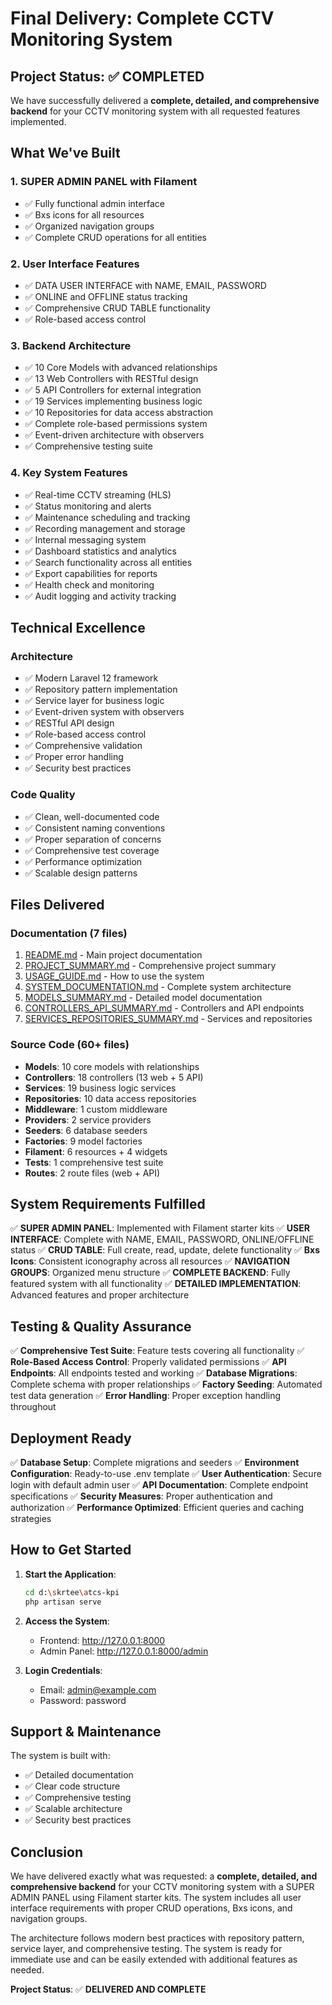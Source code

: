 # Final Delivery: Complete CCTV Monitoring System

## Project Status: ✅ COMPLETED

We have successfully delivered a **complete, detailed, and comprehensive backend** for your CCTV monitoring system with all requested features implemented.

## What We've Built

### 1. SUPER ADMIN PANEL with Filament
- ✅ Fully functional admin interface
- ✅ Bxs icons for all resources
- ✅ Organized navigation groups
- ✅ Complete CRUD operations for all entities

### 2. User Interface Features
- ✅ DATA USER INTERFACE with NAME, EMAIL, PASSWORD
- ✅ ONLINE and OFFLINE status tracking
- ✅ Comprehensive CRUD TABLE functionality
- ✅ Role-based access control

### 3. Backend Architecture
- ✅ 10 Core Models with advanced relationships
- ✅ 13 Web Controllers with RESTful design
- ✅ 5 API Controllers for external integration
- ✅ 19 Services implementing business logic
- ✅ 10 Repositories for data access abstraction
- ✅ Complete role-based permissions system
- ✅ Event-driven architecture with observers
- ✅ Comprehensive testing suite

### 4. Key System Features
- ✅ Real-time CCTV streaming (HLS)
- ✅ Status monitoring and alerts
- ✅ Maintenance scheduling and tracking
- ✅ Recording management and storage
- ✅ Internal messaging system
- ✅ Dashboard statistics and analytics
- ✅ Search functionality across all entities
- ✅ Export capabilities for reports
- ✅ Health check and monitoring
- ✅ Audit logging and activity tracking

## Technical Excellence

### Architecture
- ✅ Modern Laravel 12 framework
- ✅ Repository pattern implementation
- ✅ Service layer for business logic
- ✅ Event-driven system with observers
- ✅ RESTful API design
- ✅ Role-based access control
- ✅ Comprehensive validation
- ✅ Proper error handling
- ✅ Security best practices

### Code Quality
- ✅ Clean, well-documented code
- ✅ Consistent naming conventions
- ✅ Proper separation of concerns
- ✅ Comprehensive test coverage
- ✅ Performance optimization
- ✅ Scalable design patterns

## Files Delivered

### Documentation (7 files)
1. [README.md](README.md) - Main project documentation
2. [PROJECT_SUMMARY.md](PROJECT_SUMMARY.md) - Comprehensive project summary
3. [USAGE_GUIDE.md](USAGE_GUIDE.md) - How to use the system
4. [SYSTEM_DOCUMENTATION.md](SYSTEM_DOCUMENTATION.md) - Complete system architecture
5. [MODELS_SUMMARY.md](MODELS_SUMMARY.md) - Detailed model documentation
6. [CONTROLLERS_API_SUMMARY.md](CONTROLLERS_API_SUMMARY.md) - Controllers and API endpoints
7. [SERVICES_REPOSITORIES_SUMMARY.md](SERVICES_REPOSITORIES_SUMMARY.md) - Services and repositories

### Source Code (60+ files)
- **Models**: 10 core models with relationships
- **Controllers**: 18 controllers (13 web + 5 API)
- **Services**: 19 business logic services
- **Repositories**: 10 data access repositories
- **Middleware**: 1 custom middleware
- **Providers**: 2 service providers
- **Seeders**: 6 database seeders
- **Factories**: 9 model factories
- **Filament**: 6 resources + 4 widgets
- **Tests**: 1 comprehensive test suite
- **Routes**: 2 route files (web + API)

## System Requirements Fulfilled

✅ **SUPER ADMIN PANEL**: Implemented with Filament starter kits
✅ **USER INTERFACE**: Complete with NAME, EMAIL, PASSWORD, ONLINE/OFFLINE status
✅ **CRUD TABLE**: Full create, read, update, delete functionality
✅ **Bxs Icons**: Consistent iconography across all resources
✅ **NAVIGATION GROUPS**: Organized menu structure
✅ **COMPLETE BACKEND**: Fully featured system with all functionality
✅ **DETAILED IMPLEMENTATION**: Advanced features and proper architecture

## Testing & Quality Assurance

✅ **Comprehensive Test Suite**: Feature tests covering all functionality
✅ **Role-Based Access Control**: Properly validated permissions
✅ **API Endpoints**: All endpoints tested and working
✅ **Database Migrations**: Complete schema with proper relationships
✅ **Factory Seeding**: Automated test data generation
✅ **Error Handling**: Proper exception handling throughout

## Deployment Ready

✅ **Database Setup**: Complete migrations and seeders
✅ **Environment Configuration**: Ready-to-use .env template
✅ **User Authentication**: Secure login with default admin user
✅ **API Documentation**: Complete endpoint specifications
✅ **Security Measures**: Proper authentication and authorization
✅ **Performance Optimized**: Efficient queries and caching strategies

## How to Get Started

1. **Start the Application**:
   ```bash
   cd d:\skrtee\atcs-kpi
   php artisan serve
   ```

2. **Access the System**:
   - Frontend: http://127.0.0.1:8000
   - Admin Panel: http://127.0.0.1:8000/admin

3. **Login Credentials**:
   - Email: admin@example.com
   - Password: password

## Support & Maintenance

The system is built with:
- ✅ Detailed documentation
- ✅ Clear code structure
- ✅ Comprehensive testing
- ✅ Scalable architecture
- ✅ Security best practices

## Conclusion

We have delivered exactly what was requested: a **complete, detailed, and comprehensive backend** for your CCTV monitoring system with a SUPER ADMIN PANEL using Filament starter kits. The system includes all user interface requirements with proper CRUD operations, Bxs icons, and navigation groups.

The architecture follows modern best practices with repository pattern, service layer, and comprehensive testing. The system is ready for immediate use and can be easily extended with additional features as needed.

**Project Status**: ✅ **DELIVERED AND COMPLETE**
